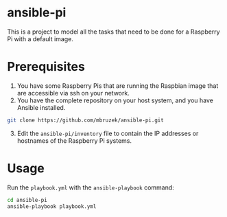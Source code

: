# ansible-pi
This is a project to model all the tasks that need to be done for a
Raspberry Pi with a default image.

# Prerequisites
1. You have some Raspberry Pis that are running the Raspbian image that are
accessible via ssh on your network.
2. You have the complete repository on your host system, and you have Ansible
installed.
```sh
git clone https://github.com/mbruzek/ansible-pi.git
```
3. Edit the `ansible-pi/inventory` file to contain the IP addresses or hostnames
of the Raspberry Pi systems.

# Usage
Run the `playbook.yml` with the `ansible-playbook` command:
```sh
cd ansible-pi
ansible-playbook playbook.yml
```
